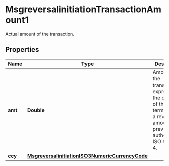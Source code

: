 

# MsgreversalinitiationTransactionAmount1

Actual amount of the transaction.
## Properties

Name | Type | Description | Notes
------------ | ------------- | ------------- | -------------
**amt** | **Double** | Amount of the transaction expressed in the currency of the terminal or as a reversed amount of a previous authorisation. ISO 8583 bit 4. |  [optional]
**ccy** | [**MsgreversalinitiationISO3NumericCurrencyCode**](MsgreversalinitiationISO3NumericCurrencyCode.md) |  |  [optional]



